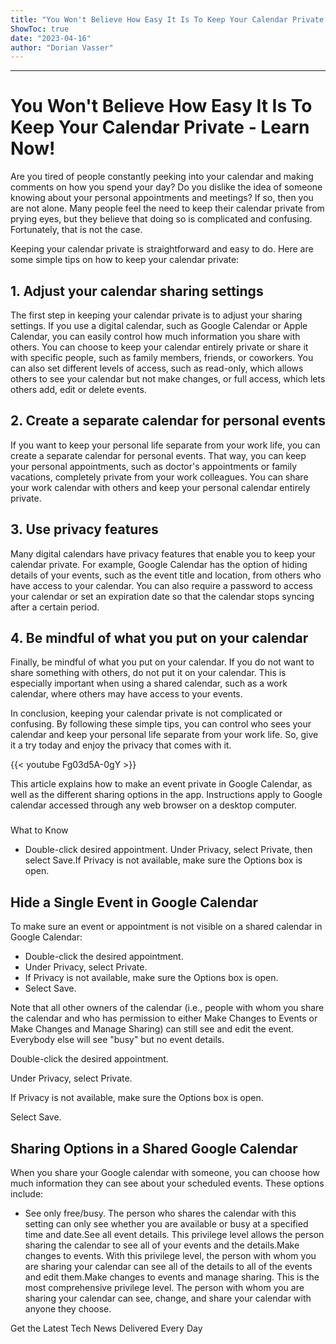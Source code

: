 ```yaml
---
title: "You Won't Believe How Easy It Is To Keep Your Calendar Private - Learn Now!"
ShowToc: true 
date: "2023-04-16"
author: "Dorian Vasser"
---
```

*****
# You Won't Believe How Easy It Is To Keep Your Calendar Private - Learn Now!

Are you tired of people constantly peeking into your calendar and making comments on how you spend your day? Do you dislike the idea of someone knowing about your personal appointments and meetings? If so, then you are not alone. Many people feel the need to keep their calendar private from prying eyes, but they believe that doing so is complicated and confusing. Fortunately, that is not the case.

Keeping your calendar private is straightforward and easy to do. Here are some simple tips on how to keep your calendar private:

## 1. Adjust your calendar sharing settings

The first step in keeping your calendar private is to adjust your sharing settings. If you use a digital calendar, such as Google Calendar or Apple Calendar, you can easily control how much information you share with others. You can choose to keep your calendar entirely private or share it with specific people, such as family members, friends, or coworkers. You can also set different levels of access, such as read-only, which allows others to see your calendar but not make changes, or full access, which lets others add, edit or delete events.

## 2. Create a separate calendar for personal events

If you want to keep your personal life separate from your work life, you can create a separate calendar for personal events. That way, you can keep your personal appointments, such as doctor's appointments or family vacations, completely private from your work colleagues. You can share your work calendar with others and keep your personal calendar entirely private.

## 3. Use privacy features

Many digital calendars have privacy features that enable you to keep your calendar private. For example, Google Calendar has the option of hiding details of your events, such as the event title and location, from others who have access to your calendar. You can also require a password to access your calendar or set an expiration date so that the calendar stops syncing after a certain period.

## 4. Be mindful of what you put on your calendar

Finally, be mindful of what you put on your calendar. If you do not want to share something with others, do not put it on your calendar. This is especially important when using a shared calendar, such as a work calendar, where others may have access to your events.

In conclusion, keeping your calendar private is not complicated or confusing. By following these simple tips, you can control who sees your calendar and keep your personal life separate from your work life. So, give it a try today and enjoy the privacy that comes with it.

{{< youtube Fg03d5A-0gY >}} 




This article explains how to make an event private in Google Calendar, as well as the different sharing options in the app. Instructions apply to Google calendar accessed through any web browser on a desktop computer.

 
### 
What to Know
 
- Double-click desired appointment. Under Privacy, select Private, then select Save.If Privacy is not available, make sure the Options box is open.

 
##   Hide a Single Event in Google Calendar  
 

To make sure an event or appointment is not visible on a shared calendar in Google Calendar:

 
- Double-click the desired appointment.
 - Under Privacy, select Private.
 - If Privacy is not available, make sure the Options box is open.
 - Select Save.

 

Note that all other owners of the calendar (i.e., people with whom you share the calendar and who has permission to either Make Changes to Events or Make Changes and Manage Sharing) can still see and edit the event. Everybody else will see "busy" but no event details.

 

Double-click the desired appointment.

 

Under Privacy, select Private.

 
If Privacy is not available, make sure the Options box is open.
 

Select Save.

 
##   Sharing Options in a Shared Google Calendar  
 

When you share your Google calendar with someone, you can choose how much information they can see about your scheduled events. These options include:

 
- See only free/busy. The person who shares the calendar with this setting can only see whether you are available or busy at a specified time and date.See all event details. This privilege level allows the person sharing the calendar to see all of your events and the details.Make changes to events. With this privilege level, the person with whom you are sharing your calendar can see all of the details to all of the events and edit them.Make changes to events and manage sharing. This is the most comprehensive privilege level. The person with whom you are sharing your calendar can see, change, and share your calendar with anyone they choose.

 

Get the Latest Tech News Delivered Every Day




